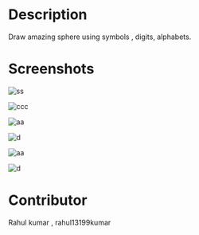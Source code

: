 # Description 
Draw amazing sphere using symbols , digits, alphabets.

# Screenshots

![ss](https://user-images.githubusercontent.com/55308841/103252470-140faa80-49a3-11eb-90ea-4993ff3f865e.png)

![ccc](https://user-images.githubusercontent.com/55308841/103252473-1a9e2200-49a3-11eb-8da5-b50bbe2fc2e3.png)

![aa](https://user-images.githubusercontent.com/55308841/103252478-1eca3f80-49a3-11eb-9ef0-93c1adbeb9da.png)

![d](https://user-images.githubusercontent.com/55308841/103252482-20940300-49a3-11eb-9d52-e0638f35801a.png)

![aa](https://user-images.githubusercontent.com/55308841/103252501-28ec3e00-49a3-11eb-8a43-9dae460e8eb5.png)

![d](https://user-images.githubusercontent.com/55308841/103252507-2c7fc500-49a3-11eb-90e1-109c7d38c19e.png)

# Contributor

Rahul kumar , rahul13199kumar
